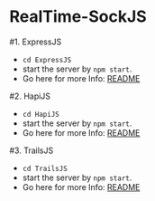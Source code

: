 # RealTime-SockJS

#1. ExpressJS
  - `cd ExpressJS`
  - start the server by `npm start`.
  - Go here for more Info: [README](https://github.com/JSbotHQ/RealTime-SockJS/tree/master/ExpressJS)

#2. HapiJS
  - `cd HapiJS`
  - start the server by `npm start`.
  - Go here for more Info: [README](https://github.com/JSbotHQ/RealTime-SockJS/tree/master/HapiJS)

#3. TrailsJS
  - `cd TrailsJS`
  - start the server by `npm start`.
  - Go here for more Info: [README](https://github.com/JSbotHQ/RealTime-SockJS/tree/master/TrailsJS)